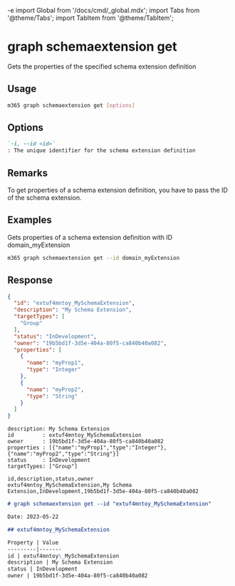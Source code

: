 -e <!-- DISCLAIMER: All secrets, passwords, and sensitive values in this document are examples only and not real credentials. -->
import Global from '/docs/cmd/_global.mdx';
import Tabs from '@theme/Tabs';
import TabItem from '@theme/TabItem';

# graph schemaextension get

Gets the properties of the specified schema extension definition

## Usage

```sh
m365 graph schemaextension get [options]
```

## Options

```md definition-list
`-i, --id <id>`
: The unique identifier for the schema extension definition
```

<Global />

## Remarks

To get properties of a schema extension definition, you have to pass the ID of the schema
extension.

## Examples

Gets properties of a schema extension definition with ID domain_myExtension

```sh
m365 graph schemaextension get --id domain_myExtension 
```

## Response

<Tabs>
  <TabItem value="JSON">

  ```json
  {
    "id": "extuf4mntoy_MySchemaExtension",
    "description": "My Schema Extension",
    "targetTypes": [
      "Group"
    ],
    "status": "InDevelopment",
    "owner": "19b5bd1f-3d5e-404a-80f5-ca840b40a082",
    "properties": [
      {
        "name": "myProp1",
        "type": "Integer"
      },
      {
        "name": "myProp2",
        "type": "String"
      }
    ]
  }
  ```

  </TabItem>
  <TabItem value="Text">

  ```text
  description: My Schema Extension
  id         : extuf4mntoy_MySchemaExtension
  owner      : 19b5bd1f-3d5e-404a-80f5-ca840b40a082
  properties : [{"name":"myProp1","type":"Integer"},{"name":"myProp2","type":"String"}]
  status     : InDevelopment
  targetTypes: ["Group"]
  ```

  </TabItem>
  <TabItem value="CSV">

  ```csv
  id,description,status,owner
  extuf4mntoy_MySchemaExtension,My Schema Extension,InDevelopment,19b5bd1f-3d5e-404a-80f5-ca840b40a082
  ```

  </TabItem>
  <TabItem value="Markdown">

  ```md
  # graph schemaextension get --id "extuf4mntoy_MySchemaExtension"

  Date: 2023-05-22

  ## extuf4mntoy_MySchemaExtension

  Property | Value
  ---------|-------
  id | extuf4mntoy\_MySchemaExtension
  description | My Schema Extension
  status | InDevelopment
  owner | 19b5bd1f-3d5e-404a-80f5-ca840b40a082
  ```

  </TabItem>
</Tabs>
